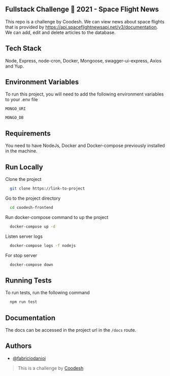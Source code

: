 ## Fullstack Challenge 🏅 2021 - Space Flight News

This repo is a challenge by Coodesh. We can view news about space flights that is provided by https://api.spaceflightnewsapi.net/v3/documentation. We can add, edit and delete articles to the database.

## Tech Stack

Node, Express, node-cron, Docker, Mongoose, swagger-ui-express, Axios and Yup.

## Environment Variables

To run this project, you will need to add the following environment variables to your .env file

`MONGO_URI`

`MONGO_DB`

## Requirements

You need to have NodeJs, Docker and Docker-compose previously installed in the machine.

## Run Locally

Clone the project

```bash
  git clone https://link-to-project
```

Go to the project directory

```bash
  cd coodesh-frontend
```

Run docker-compose command to up the project

```bash
  docker-compose up -d
```

Listen server logs

```bash
  docker-compose logs -f nodejs
```

For stop server

```bash
  docker-compose down
```

## Running Tests

To run tests, run the following command

```bash
  npm run test
```

## Documentation

The docs can be accessed in the project url in the `/docs` route.

## Authors

- [@fabriciodanioj](https://www.github.com/fabriciodanioj)

> This is a challenge by [Coodesh](https://coodesh.com/)
